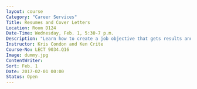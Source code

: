 ```yaml
---
layout: course
Category: "Career Services"
Title: Resumes and Cover Letters
Location: Room D124
Date-Time: Wednesday, Feb. 1, 5:30-7 p.m.
Description: "Learn how to create a job objective that gets results and showcase your employment and educational background in a chronologically formatted resume. Components of a successful cover letter also will be reviewed. Great for people who are looking to move up in a career field."
Instructor: Kris Condon and Ken Crite
Course-No: LECT 9034.Q16
Image: dummy.jpg
ContentWriter:
Sort: Feb. 1
Date: 2017-02-01 00:00
Status: Open
---
```

